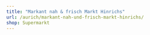 ```yaml
---
title: "Markant nah & frisch Markt Hinrichs"
url: /aurich/markant-nah-und-frisch-markt-hinrichs/
shop: Supermarkt
---
```

